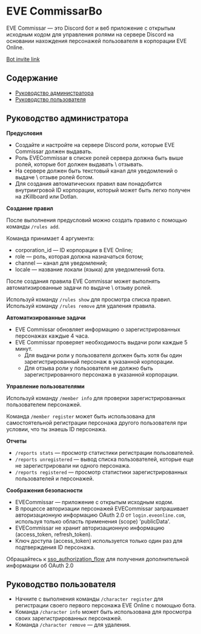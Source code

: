 # EVE CommissarBo

EVE Commissar — это Discord бот и веб приложение с открытым исходным кодом для управления ролями на сервере Discord на основании нахождения персонажей пользователя в корпорации EVE Online.

[Bot invite link](https://discord.com/api/oauth2/authorize?client_id=1157665492564197437&permissions=268437504&scope=bot)

## Содержание

* [Руководство администратора](#руководство-администратора)
* [Руководство пользователя](#руководство-пользователя)

## Руководство администратора
    
**Предусловия**

* Создайте и настройте на сервере Discord роли, которые EVE Commissar должен выдавать.
* Роль EVECommissar в списке ролей сервера должна быть выше ролей, которые бот должен выдавать \ отзывать.
* На сервере должен быть текстовый канал для уведомлений о выдаче \ отзыве ролей ботом.
* Для создания автоматических правил вам понадобится внутриигровой ID корпорации, который может быть легко получен на zKillboard или Dotlan.

**Создание правил**

После выполнения предусловий можно создать правило с помощью команды `/rules add`.

Команда принимает 4 аргумента:
* corporation_id — ID корпорации в EVE Online;
* role — роль, которая должна назначаться ботом;
* channel — канал для уведомлений;
* locale — название локали (языка) для уведомлений бота.
    
После создания правила EVE Commissar может выполнять автоматизированные задачи по выдаче \ отзыву ролей.

Используй команду `/rules show` для просмотра списка правил.\
Используй команду `/rules remove` для удаления правила.

**Автоматизированные задачи**

* EVE Commissar обновляет информацию о зарегистрированных персонажах каждые 4 часа.
* EVE Commissar проверяет необходимость выдачи роли каждые 5 минут.
  * Для выдачи роли у пользователя должен быть хотя бы один зарегистрированный персонаж в указанной корпорации.
  * Для отзыва роли у пользователя не должно быть зарегистрированного персонажа в указанной корпорации.
      
**Управление пользователями**

Используй команду `/member info` для проверки зарегистрированных пользователем персонажей.

Команда `/member register` может быть использована для самостоятельной регистрации персонажа другого пользователя при условии, что ты знаешь ID персонажа.

**Отчеты**

* `/reports stats` — просмотр статистики регистрации пользователей.
* `/reports unregistered` — вывод списка пользователей, которые еще не зарегистрировали ни одного персонажа.
* `/reports registered` — просмотр статистики зарегистрированных пользователей и персонажей.

**Соображения безопасности**
       
* EVECommissar — приложение с открытым исходным кодом.
* В процессе авторизации персонажей EVECommissar запрашивает авторизационную информацию OAuth 2.0 от `login.eveonline.com`, используя только область применения (scope) 'publicData'.
* EVECommissar не хранит авторизационную информацию (access_token, refresh_token).
* Ключ доступа (access_token) используется только один раз для подтверждения ID персонажа.

Обращайтесь к [sso_authorization_flow](`https://docs.esi.evetech.net/docs/sso/sso_authorization_flow.html`) для получения дополнительной информации об OAuth 2.0

## Руководство пользователя
    
* Начните с выполнения команды `/character register` для регистрации своего первого персонажа EVE Online с помощью бота.
* Команда `/character info` может быть использована для просмотра своих зарегистрированных персонажей. 
* Команда `/character remove` — для удаления.  